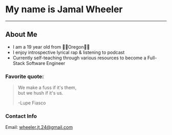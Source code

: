 # My name is Jamal Wheeler

---

## About Me


+ I am a 19 year old from 🌲🌲Oregon🌲🌲
+ I enjoy introspective lyrical rap & listening to podcast
+ Currently self-teaching through various resources to become a Full-Stack Software Engineer

### Favorite quote:

> We make a fuss if it's them,  
> but we hush if it's us.
> 
> -Lupe Fiasco

### Contact Info

Email: wheeler.jt.24@gmail.com
